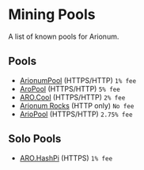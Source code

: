 # Mining Pools

A list of known pools for Arionum.

## Pools

- [ArionumPool](https://arionumpool.com) (HTTPS/HTTP) `1% fee`
- [AroPool](https://aropool.com) (HTTPS/HTTP) `5% fee`
- [ARO.Cool](https://aro.cool) (HTTPS/HTTP) `2% fee`
- [Arionum Rocks](http://arionum.rocks) (HTTP only) `No fee`
- [ArioPool](https://pool.ariochain.info) (HTTPS/HTTP) `2.75% fee`

## Solo Pools

- [ARO.HashPi](https://aro.hashpi.com) (HTTPS) `1% fee`
